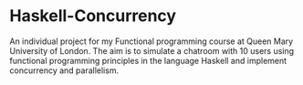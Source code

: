 # Haskell-Concurrency
An individual project for my Functional programming course at Queen Mary University of London. The aim is to simulate a chatroom with 10 users using functional programming principles in the language Haskell and implement concurrency and parallelism.
